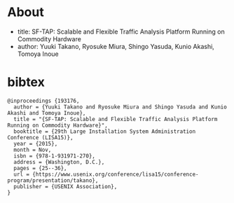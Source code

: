 # About

- title: SF-TAP: Scalable and Flexible Traffic Analysis Platform Running on Commodity Hardware
- author: Yuuki Takano, Ryosuke Miura, Shingo Yasuda, Kunio Akashi, Tomoya Inoue

# bibtex

    @inproceedings {193176,
      author = {Yuuki Takano and Ryosuke Miura and Shingo Yasuda and Kunio Akashi and Tomoya Inoue},
      title = "{SF-TAP: Scalable and Flexible Traffic Analysis Platform Running on Commodity Hardware}",
      booktitle = {29th Large Installation System Administration Conference (LISA15)},
      year = {2015},
      month = Nov,
      isbn = {978-1-931971-270},
      address = {Washington, D.C.},
      pages = {25--36},
      url = {https://www.usenix.org/conference/lisa15/conference-program/presentation/takano},
      publisher = {USENIX Association},
    }
